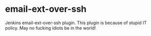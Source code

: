 # email-ext-over-ssh
Jenkins email-ext-over-ssh plugin. This plugin is because of stupid IT policy. May no fucking idiots be in the world!
